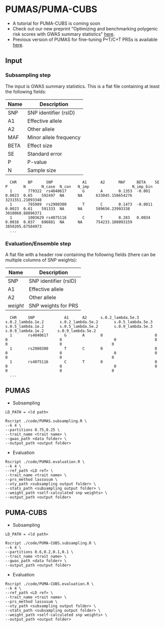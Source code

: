 # PUMAS/PUMA-CUBS
 * A tutorial for PUMA-CUBS is coming soon
 * Check out our new preprint "Optimizing and benchmarking polygenic risk scores with GWAS summary statistics" [here](https://www.biorxiv.org/content/10.1101/2022.10.26.513833v1).
 * Previous version of PUMAS for fine-tuning P+T/C+T PRSs is available [here](https://github.com/qlu-lab/PUMAS/tree/original).

## Input
### Subsampling step
The input is GWAS summary statistics. This is a flat file containing at least the following fields:

| Name | Description  |
|----------------|------------------------------------------------------------------------------|
| SNP | SNP identifier (rsID) |
| A1  | Effective allele  |
| A2  | Other allele  |
| MAF | Minor allele frequency  |
| BETA |  Effect size |
| SE  | Standard error  |    
| P | P-value |   
| N | Sample size |

```
  CHR     BP      SNP             A1      A2      MAF     BETA    SE      P       N       N_case  N_con   N_imp                   N_imp_bin
  1       779322  rs4040617       G       A       0.1353  -0.001  0.0023  0.65    592497  NA      NA      633045.158654276        3231551.21093348
  1       785989  rs2980300       T       C       0.1473  -0.0011 0.0023  0.61    591333  NA      NA      589656.23993338 3010060.88896371
  1       1003629 rs4075116       C       T       0.283   0.0034  0.0016  0.037   696881  NA      NA      754233.108093159        3850205.67504973
  ...
```

### Evaluation/Ensemble step
A flat file with a header row containing the following fields (there can be multiple columns of SNP weights):

| Name | Description  |
|----------------|------------------------------------------------------------------------------|
| SNP | SNP identifier (rsID) |
| A1  | Effective allele  |
| A2  | Other allele  |
| *weight* |  SNP weights for PRS|

```
  CHR     SNP             A1      A2      s.0.2_lambda.5e.3       s.0.2_lambda.1e.2       s.0.2_lambda.5e.2       s.0.5_lambda.5e.3       s.0.5_lambda.1e.2       s.0.5_lambda.5e.2       s.0.9_lambda.5e.3       s.0.9_lambda.1e.2      s.0.9_lambda.5e.2
  1       rs4040617       G       A       0                       0                       0                       0                       0                 0                       0                       0                      0
  1       rs2980300       T       C       0                       0                       0                       0                       0                 0                       0                       0                      0
  1       rs4075116       C       T       0                       0                       0                       0                       0                 0                       0                       0                      0
  ...
```

## PUMAS
* Subsampling
```
LD_PATH = <ld path>

Rscript ./code/PUMAS.subsampling.R \
--k 4 \
--partitions 0.75,0.25 \
--trait_name <trait name> \
--gwas_path <data folder> \
--output_path <output folder>
```
* Evaluation
```
Rscript ./code/PUMAS.evaluation.R \
--k 4 \
--ref_path <LD ref> \
--trait_name <trait name> \
--prs_method lassosum \
--xty_path <subsampling output folder> \
--stats_path <subsampling output folder> \
--weight_path <self-calculated snp weights> \
--output_path <output folder>
```

## PUMA-CUBS
* Subsampling
```
LD_PATH = <ld path>

Rscript ./code/PUMA-CUBS.subsampling.R \
--k 4 \
--partitions 0.6,0.2,0.1,0.1 \
--trait_name <trait name> \
--gwas_path <data folder> \
--output_path <output folder>
```
* Evaluation
```
Rscript ./code/PUMA-CUBS.evaluation.R \
--k 4 \
--ref_path <LD ref> \
--trait_name <trait name> \
--prs_method lassosum \
--xty_path <subsampling output folder> \
--stats_path <subsampling output folder> \
--weight_path <self-calculated snp weights> \
--output_path <output folder>
```
